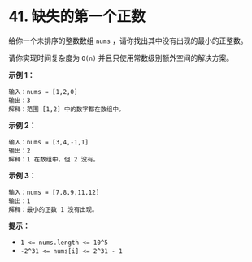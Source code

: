 # 41. 缺失的第一个正数

给你一个未排序的整数数组 `nums` ，请你找出其中没有出现的最小的正整数。

请你实现时间复杂度为 `O(n)` 并且只使用常数级别额外空间的解决方案。

**示例 1：**

```()
输入：nums = [1,2,0]
输出：3
解释：范围 [1,2] 中的数字都在数组中。
```

**示例 2：**

```()
输入：nums = [3,4,-1,1]
输出：2
解释：1 在数组中，但 2 没有。
```

**示例 3：**

```()
输入：nums = [7,8,9,11,12]
输出：1
解释：最小的正数 1 没有出现。
```

**提示：**

- `1 <= nums.length <= 10^5`
- `-2^31 <= nums[i] <= 2^31 - 1`
